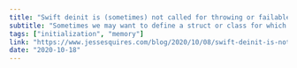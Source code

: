 ```yaml
---
title: "Swift deinit is (sometimes) not called for throwing or failable initializers"
subtitle: "Sometimes we may want to define a struct or class for which initialization can fail, for example in response to invalid parameter values. For this use case, Swift provides failable initializers. In this post, Jesse Squires reminds us that when initialization fails, the deinitializer is not called, and provides a short history lesson to explain why this is the case."
tags: ["initialization", "memory"]
link: "https://www.jessesquires.com/blog/2020/10/08/swift-deinit-is-not-called-for-failable-initializers/"
date: "2020-10-18"
---
```

